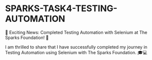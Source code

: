 # SPARKS-TASK4-TESTING-AUTOMATION
🚀 Exciting News: Completed Testing Automation with Selenium at The Sparks Foundation! 🌟

I am thrilled to share that I have successfully completed my journey in Testing Automation using Selenium with The Sparks Foundation. 🎓💻
